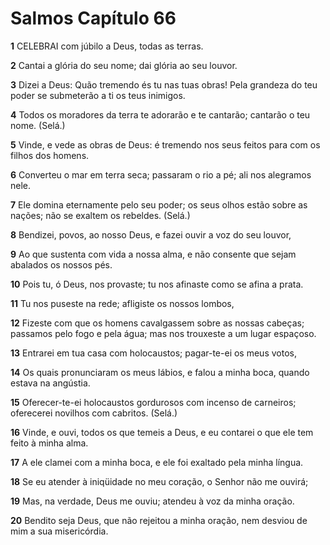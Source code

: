 # Salmos Capítulo 66

**1** 	CELEBRAI com júbilo a Deus, todas as terras.

**2** 	Cantai a glória do seu nome; dai glória ao seu louvor.

**3** 	Dizei a Deus: Quão tremendo és tu nas tuas obras! Pela grandeza do teu poder se submeterão a ti os teus inimigos.

**4** 	Todos os moradores da terra te adorarão e te cantarão; cantarão o teu nome. (Selá.)

**5** 	Vinde, e vede as obras de Deus: é tremendo nos seus feitos para com os filhos dos homens.

**6** 	Converteu o mar em terra seca; passaram o rio a pé; ali nos alegramos nele.

**7** 	Ele domina eternamente pelo seu poder; os seus olhos estão sobre as nações; não se exaltem os rebeldes. (Selá.)

**8** 	Bendizei, povos, ao nosso Deus, e fazei ouvir a voz do seu louvor,

**9** 	Ao que sustenta com vida a nossa alma, e não consente que sejam abalados os nossos pés.

**10** 	Pois tu, ó Deus, nos provaste; tu nos afinaste como se afina a prata.

**11** 	Tu nos puseste na rede; afligiste os nossos lombos,

**12** 	Fizeste com que os homens cavalgassem sobre as nossas cabeças; passamos pelo fogo e pela água; mas nos trouxeste a um lugar espaçoso.

**13** 	Entrarei em tua casa com holocaustos; pagar-te-ei os meus votos,

**14** 	Os quais pronunciaram os meus lábios, e falou a minha boca, quando estava na angústia.

**15** 	Oferecer-te-ei holocaustos gordurosos com incenso de carneiros; oferecerei novilhos com cabritos. (Selá.)

**16** 	Vinde, e ouvi, todos os que temeis a Deus, e eu contarei o que ele tem feito à minha alma.

**17** 	A ele clamei com a minha boca, e ele foi exaltado pela minha língua.

**18** 	Se eu atender à iniqüidade no meu coração, o Senhor não me ouvirá;

**19** 	Mas, na verdade, Deus me ouviu; atendeu à voz da minha oração.

**20** 	Bendito seja Deus, que não rejeitou a minha oração, nem desviou de mim a sua misericórdia.

